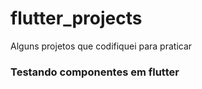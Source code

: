 # flutter_projects
Alguns projetos que codifiquei para praticar

### Testando componentes em flutter 

